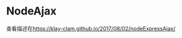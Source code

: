# NodeAjax
查看描述在<a href="https://klay-clam.github.io/2017/08/02/nodeExpressAjax/">https://klay-clam.github.io/2017/08/02/nodeExpressAjax/</a>
